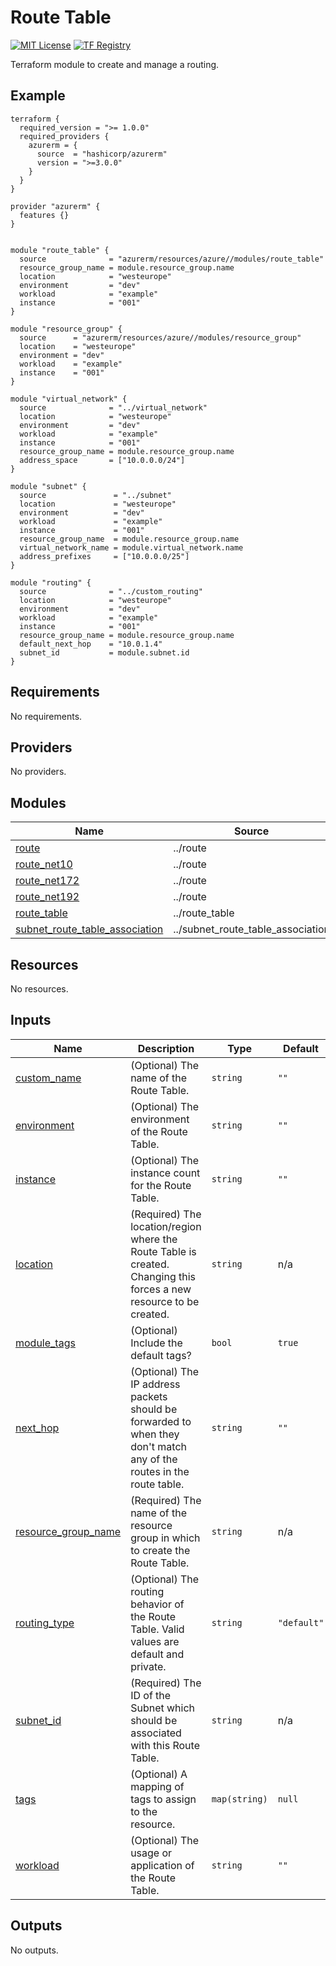 # Route Table
[![MIT License](https://img.shields.io/badge/license-MIT-orange.svg)](LICENSE) [![TF Registry](https://img.shields.io/badge/terraform-registry-blue.svg)](https://registry.terraform.io/modules/azurerm/resources/azure/latest/submodules/route_table)

Terraform module to create and manage a routing.

## Example

```hcl
terraform {
  required_version = ">= 1.0.0"
  required_providers {
    azurerm = {
      source  = "hashicorp/azurerm"
      version = ">=3.0.0"
    }
  }
}

provider "azurerm" {
  features {}
}


module "route_table" {
  source              = "azurerm/resources/azure//modules/route_table"
  resource_group_name = module.resource_group.name
  location            = "westeurope"
  environment         = "dev"
  workload            = "example"
  instance            = "001"
}

module "resource_group" {
  source      = "azurerm/resources/azure//modules/resource_group"
  location    = "westeurope"
  environment = "dev"
  workload    = "example"
  instance    = "001"
}

module "virtual_network" {
  source              = "../virtual_network"
  location            = "westeurope"
  environment         = "dev"
  workload            = "example"
  instance            = "001"
  resource_group_name = module.resource_group.name
  address_space       = ["10.0.0.0/24"]
}

module "subnet" {
  source               = "../subnet"
  location             = "westeurope"
  environment          = "dev"
  workload             = "example"
  instance             = "001"
  resource_group_name  = module.resource_group.name
  virtual_network_name = module.virtual_network.name
  address_prefixes     = ["10.0.0.0/25"]
}

module "routing" {
  source              = "../custom_routing"
  location            = "westeurope"
  environment         = "dev"
  workload            = "example"
  instance            = "001"
  resource_group_name = module.resource_group.name
  default_next_hop    = "10.0.1.4"
  subnet_id           = module.subnet.id
}
```

## Requirements

No requirements.

## Providers

No providers.

## Modules

| Name | Source | Version |
|------|--------|---------|
| <a name="module_route"></a> [route](#module\_route) | ../route | n/a |
| <a name="module_route_net10"></a> [route\_net10](#module\_route\_net10) | ../route | n/a |
| <a name="module_route_net172"></a> [route\_net172](#module\_route\_net172) | ../route | n/a |
| <a name="module_route_net192"></a> [route\_net192](#module\_route\_net192) | ../route | n/a |
| <a name="module_route_table"></a> [route\_table](#module\_route\_table) | ../route_table | n/a |
| <a name="module_subnet_route_table_association"></a> [subnet\_route\_table\_association](#module\_subnet\_route\_table\_association) | ../subnet_route_table_association | n/a |

## Resources

No resources.

## Inputs

| Name | Description | Type | Default | Required |
|------|-------------|------|---------|:--------:|
| <a name="input_custom_name"></a> [custom\_name](#input\_custom\_name) | (Optional) The name of the Route Table. | `string` | `""` | no |
| <a name="input_environment"></a> [environment](#input\_environment) | (Optional) The environment of the Route Table. | `string` | `""` | no |
| <a name="input_instance"></a> [instance](#input\_instance) | (Optional) The instance count for the Route Table. | `string` | `""` | no |
| <a name="input_location"></a> [location](#input\_location) | (Required) The location/region where the Route Table is created. Changing this forces a new resource to be created. | `string` | n/a | yes |
| <a name="input_module_tags"></a> [module\_tags](#input\_module\_tags) | (Optional) Include the default tags? | `bool` | `true` | no |
| <a name="input_next_hop"></a> [next\_hop](#input\_next\_hop) | (Optional) The IP address packets should be forwarded to when they don't match any of the routes in the route table. | `string` | `""` | no |
| <a name="input_resource_group_name"></a> [resource\_group\_name](#input\_resource\_group\_name) | (Required) The name of the resource group in which to create the Route Table. | `string` | n/a | yes |
| <a name="input_routing_type"></a> [routing\_type](#input\_routing\_type) | (Optional) The routing behavior of the Route Table. Valid values are default and private. | `string` | `"default"` | no |
| <a name="input_subnet_id"></a> [subnet\_id](#input\_subnet\_id) | (Required) The ID of the Subnet which should be associated with this Route Table. | `string` | n/a | yes |
| <a name="input_tags"></a> [tags](#input\_tags) | (Optional) A mapping of tags to assign to the resource. | `map(string)` | `null` | no |
| <a name="input_workload"></a> [workload](#input\_workload) | (Optional) The usage or application of the Route Table. | `string` | `""` | no |

## Outputs

No outputs.
